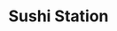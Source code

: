 ---
layout: place
title: "Sushi Station"
permalink: /illinois/rolling-meadows/sushi-station.html
stateAbbr: IL
stateName: Illinois
cityName: Rolling Meadows
seo:
  name: "Sushi Station"
  type: Restaurant
  links: null
description: "Looking for sushi in Rolling Meadows, Illinois? Check out Sushi Station for a delightful Japanese dining experience. Enjoy a variety of sushi and other dishe..."
place_id: ChIJ2VM72w6wD4gRX9ofcI4zkCc
photos:
  - name: >-
      places/ChIJ2VM72w6wD4gRX9ofcI4zkCc/photos/AeeoHcK4BgPprvxhdjg6rZRI9LK5BoP9MsqJKT-8WqXVv5eCKrAStu8y5r8o1EXbdLCghTOt85V7mGw1Gj5-_ZZW21YLA-UZ89wvLRFieqd-8riG9Pg8oLaxTt9J2jrsHD28P6sFiO90lJaHl1xFXmbNv76Oav4V9Il7vQJl9ldQQFKsvfJO6Ipb2TD3_gKxM9U_zl1YFgaK8RzXX6GTvnYeTJmVByMAfhjtLiyGeJ7cR7QBSkhl4-21Dg7hAkk3Ak34ox19ROPfBBlj9B9NhLN211Z-XbIbiBgGktctHRgXPxdD5Q
    widthPx: 4312
    heightPx: 2874
    authorAttributions:
      - displayName: Sushi Station
        uri: https://maps.google.com/maps/contrib/113892082007130123224
        photoUri: >-
          https://lh3.googleusercontent.com/a-/ALV-UjVjy6cECBwop3iBsYUXZttv_VnuxnV5VZ2sapXps47geOu5wd4=s100-p-k-no-mo
    flagContentUri: >-
      https://www.google.com/local/imagery/report/?cb_client=maps_api_places.places_api&image_key=!1e10!2sAF1QipOvLjY6-wX3E-ZEBNDnVkkgkEueHcCBboL2B5p_&hl=en-US
    googleMapsUri: >-
      https://www.google.com/maps/place//data=!3m4!1e2!3m2!1sAF1QipOvLjY6-wX3E-ZEBNDnVkkgkEueHcCBboL2B5p_!2e10!4m2!3m1!1s0x880fb00edb3b53d9:0x2790338e701fda5f
  - name: >-
      places/ChIJ2VM72w6wD4gRX9ofcI4zkCc/photos/AeeoHcJ9PP8ReT_rMRWoRVU0m5FyRMh1V0GU-V_CPrUrrRDHnTsrhTQKxxf8YmA5yBj1AipGlTyY7hstm5N9kOHsixGJ5D-MhZ8pGg-hf6cpB-dRgeCCN5_viYWf8dhp8FNGWAIDcB6yNjzFwaZnDyglbb6x-HQFRoqXMQ4fIFdIT6Hsbg4sVja-qubaBJY0aJhLVI0dGfbfJ38CvY3XAN4mzJKx7QuBBDsoqw5fdYqCoUGfqBs5zG8zmHILt81k9xoH5cFmpaXSJIFjIKf5-WQlyq3zYyPt3ra3AtLcKRPgIgRmf5z3C05goP8eFo16MlfrtlmONqyPaxkkds5uW7I3uj9uF6GSn57y1Kmcgzpar7W2uARgPX3w2GgWXppcdp0-mreuVnI4ViNvAEb8O5y73Sot2E_aowiS-N96WhcjAKg
    widthPx: 800
    heightPx: 533
    authorAttributions:
      - displayName: Jasmine Munoz
        uri: https://maps.google.com/maps/contrib/100509396327767971428
        photoUri: >-
          https://lh3.googleusercontent.com/a-/ALV-UjVDECKsk2J4OI3kFz-TpIUFxEvgFl1wHRiV3UPFH_Fl_a1SVeno=s100-p-k-no-mo
    flagContentUri: >-
      https://www.google.com/local/imagery/report/?cb_client=maps_api_places.places_api&image_key=!1e10!2sCIHM0ogKEICAgID6oNqvWA&hl=en-US
    googleMapsUri: >-
      https://www.google.com/maps/place//data=!3m4!1e2!3m2!1sCIHM0ogKEICAgID6oNqvWA!2e10!4m2!3m1!1s0x880fb00edb3b53d9:0x2790338e701fda5f
  - name: >-
      places/ChIJ2VM72w6wD4gRX9ofcI4zkCc/photos/AeeoHcKvvQO2PZgbteSRE0H_vZXoBf2ccD3zBt4REiEfGUgXfKmbR47j9LxpRHtBeLLjDZNeMqDw6F-ThjC09XZDLt17T8OA6J5n5QUH-iWxHbSXYdDAsAgPY9Q_Trsihw7BBExyPoKvOz9vG3MG5EewyF_a70YC8osm5fJo5_TjRef-n2i_CVvyE12yBH4ncT9Lrfz3DyhAPZkLdssPGM5teeFfm52C2oqsJr0tAMRqX4yoJi2J0CJxa_GrKVs1znxfu8AgG8ewdwWaMEaSxu-mjfJNlfKuTohyXJjwL3wsLovWcE01vwBoqfw2SSa2IYom8GCS2hixtxTfZLZMQzxN9-Rbx9qw0zpQYXl28Hj3xJkz2kJyhW7POd6mSkWht5nd0e2Ns-mL6cbRZJqMBicFC7-XjTJ_v-hpXo7ClTKkvZXQjC_N
    widthPx: 4000
    heightPx: 3000
    authorAttributions:
      - displayName: J Smiles
        uri: https://maps.google.com/maps/contrib/110920908131758272434
        photoUri: >-
          https://lh3.googleusercontent.com/a-/ALV-UjWpmhSyS9JhXKbsbjZAg44tUauyjur_AdoA19riPiElU2-Bv0c0=s100-p-k-no-mo
    flagContentUri: >-
      https://www.google.com/local/imagery/report/?cb_client=maps_api_places.places_api&image_key=!1e10!2sCIHM0ogKEICAgICz8-HT2wE&hl=en-US
    googleMapsUri: >-
      https://www.google.com/maps/place//data=!3m4!1e2!3m2!1sCIHM0ogKEICAgICz8-HT2wE!2e10!4m2!3m1!1s0x880fb00edb3b53d9:0x2790338e701fda5f
  - name: >-
      places/ChIJ2VM72w6wD4gRX9ofcI4zkCc/photos/AeeoHcKd7OyGv0yMhzU9BndRd0u-Njbix-rwMa4j6Z2p94Zu2qGoP_vmpDKSB3L3ccxvB5zUJCE7qTVbEtp8eR8J_P_DjScS8W2luvVInuIffCcEav2wJqwyENqb6JvXPrQrMLBbnVZCc2p7oRx3WU8eJa82aOA9gEgqL-_sS3Be5gCMa9rlzoIExbIHY_z48sTPVNqZ4FhPxAmsIm5Lovcw3vkjJ-qIBFPnKdRksOtJSPzrnQQiMCB-SipluI9hIgUOiHxAXI63eao-cnC0UecgVMRGBglBUaINrz0UO2V_VkOo6xgpsC6HUsC8OFqi6tcuwmrOX3Izk9dxMaB5JMBm0MC7vYDysFa-cO6VZmdv_AhrmqKN5z_KlNBpLCe_7sV07_py04jyjctXxDLW6HSZA5r5DOQ5e5TJWYLjoBU9hAGDwA
    widthPx: 3000
    heightPx: 4000
    authorAttributions:
      - displayName: Salah Harb
        uri: https://maps.google.com/maps/contrib/117838048732757803672
        photoUri: >-
          https://lh3.googleusercontent.com/a-/ALV-UjXKEJwI8Wpa20VUS0R1JHCgiePcPcuEiRZtbeNPqrrQe2Zg_5k=s100-p-k-no-mo
    flagContentUri: >-
      https://www.google.com/local/imagery/report/?cb_client=maps_api_places.places_api&image_key=!1e10!2sCIHM0ogKEICAgID73fGKGQ&hl=en-US
    googleMapsUri: >-
      https://www.google.com/maps/place//data=!3m4!1e2!3m2!1sCIHM0ogKEICAgID73fGKGQ!2e10!4m2!3m1!1s0x880fb00edb3b53d9:0x2790338e701fda5f
  - name: >-
      places/ChIJ2VM72w6wD4gRX9ofcI4zkCc/photos/AeeoHcLvzcX9ll6JanfsAtZgzHADY8M2tWJddA4lnXdkyk_krq6u8LdV9b7z0JkuPRPZbvZnpgglX_ft2cHAA5jKfMwyf2qFogM4dmIyqAFL_WUCw0lEEZyK6qtHNZ-WssffBsPvyNh6PGHG4r9s2Ec9AC7q3oZ0FuZzMlhyIbmuR5zmMFkIp6WtsgGtByzDo4rwZoZLjzNseL2JfuJviN4B3JUBYg2PFN5tvbEwrvxFZht6xTdNdkK-c9cO8i6GCGJAA79Vrr9bgnflAF3j11uyMrv1P3McWUiZ3je1ogzR_n0-HsadtxrkGhYPxgZgCIzWEOT2Z2kXycUDYWp5RobeiygcnW3IqOrxZVDc2IfY9fyQgYWfPzF_lbScyt74PuosCyl8soh8_8pFaRallVjyO2tNeTUpg5aGSb2ryfcM9eEgrg
    widthPx: 2992
    heightPx: 2992
    authorAttributions:
      - displayName: John Heart
        uri: https://maps.google.com/maps/contrib/117649787759623568162
        photoUri: >-
          https://lh3.googleusercontent.com/a-/ALV-UjUBEemRL5oqOXusA-XhWAN697L2uc0RXVT5Ud5iD0eY4E68W4V9=s100-p-k-no-mo
    flagContentUri: >-
      https://www.google.com/local/imagery/report/?cb_client=maps_api_places.places_api&image_key=!1e10!2sCIHM0ogKEICAgIDlk8KTCg&hl=en-US
    googleMapsUri: >-
      https://www.google.com/maps/place//data=!3m4!1e2!3m2!1sCIHM0ogKEICAgIDlk8KTCg!2e10!4m2!3m1!1s0x880fb00edb3b53d9:0x2790338e701fda5f
  - name: >-
      places/ChIJ2VM72w6wD4gRX9ofcI4zkCc/photos/AeeoHcJPnLNbHIvf3CYCOYkTaiUrWn95fSoJ_cdK8Krr54133xcW_Z8BGoM_UhwCAFFivvekfmd_LOnAdgLXJkILR6l88lDDPEc_DK3Tn6A2NgXTkwfwx8NvlF8PD3-Mx17fxGjKWTkbPyvuYPggtcy3ExEfxA8BUTjfFDAC8KeKdvTgzgm24JGGeaY73W_QxzeOJuEUDM6PskEVGMo4wuA-fLvuPnBylzudD38C46tkw9PbfVAgK4PkvPDN98p0yGjskJgE38VQWmWJ4gGncipYFdQnG3cxq5AvbWvWmxsCfrhunyzljWd08wEtuwPH8AB1Od6amYtDvG8NpRAtxtW5FXllPFt8mkU0YkIsRWMC8nVzziTBBPemUcKEo9vDXuD2hNVm_MHaLqhNuCjrxbpmQL7esGuX02LaJp-EjOOco_mbNw
    widthPx: 3000
    heightPx: 4000
    authorAttributions:
      - displayName: Katherine A Young
        uri: https://maps.google.com/maps/contrib/103875368056342789907
        photoUri: >-
          https://lh3.googleusercontent.com/a-/ALV-UjWFNAiXkJyajiqW5KgHCPMHeuhmjv-0TpNpyLnkWZdyzsCOFQZCBQ=s100-p-k-no-mo
    flagContentUri: >-
      https://www.google.com/local/imagery/report/?cb_client=maps_api_places.places_api&image_key=!1e10!2sCIHM0ogKEICAgMDAseyyIQ&hl=en-US
    googleMapsUri: >-
      https://www.google.com/maps/place//data=!3m4!1e2!3m2!1sCIHM0ogKEICAgMDAseyyIQ!2e10!4m2!3m1!1s0x880fb00edb3b53d9:0x2790338e701fda5f
  - name: >-
      places/ChIJ2VM72w6wD4gRX9ofcI4zkCc/photos/AeeoHcK3UMcIs4JFuC0eXQ7mlJwNdlBXSkGJ3J7q6cUQg5cylzF-vs2cVPiyguIRFIfhyBc4dgXVrE0T4RfH4xIfecWIA48yEFY9_S-U_ewlhxuatQxm2BZlzHgzg7eNiV6E2izAgxTCMRes4U5aUwz2lzmKKDosmUB2-F9YHB5CJR5ZvvoFRrLNXZYyK4uzQ3Lm5WxYu24sxz7h-yFJi3esmVyJbKP5Mj8qvm0CnPM2FnKVfob9fmJ4HBdzkxLtvp8raUBDVOv8hoziPctR6ZfUOhYQgwxV-N8zImMoUCOsm7_rklWg2_NyqQU9lKioLpzIlxoYKIA1xXOjBueqMFnUoyrXv-gTbs2_SkvIHQtszmrJpoMZuiXkioh98Y6yZ249viXBvzX1JlnKRxpR-yBW2OBQvpoPpUOopsqq-5_JlZmjZA
    widthPx: 4032
    heightPx: 3024
    authorAttributions:
      - displayName: Megan Kuhl-Horbin
        uri: https://maps.google.com/maps/contrib/101548929511130695517
        photoUri: >-
          https://lh3.googleusercontent.com/a-/ALV-UjWlWEjzr0RmXKkZLIKI7gCNh6b858XO4goJw2rCl7qMzv9H08g=s100-p-k-no-mo
    flagContentUri: >-
      https://www.google.com/local/imagery/report/?cb_client=maps_api_places.places_api&image_key=!1e10!2sCIHM0ogKEICAgIDO1dvpZw&hl=en-US
    googleMapsUri: >-
      https://www.google.com/maps/place//data=!3m4!1e2!3m2!1sCIHM0ogKEICAgIDO1dvpZw!2e10!4m2!3m1!1s0x880fb00edb3b53d9:0x2790338e701fda5f
  - name: >-
      places/ChIJ2VM72w6wD4gRX9ofcI4zkCc/photos/AeeoHcKRbFDuy5f4c6AdG8iawCirGjS121OfOpqaO35cBkSICI3XrHeBp9DY2to6jtG_8cha2tOp_ByfYYIZksAoiblY-Do8vOjuJlxyur-WJotyIPWVDnFVxaHs4Q8nq-m5OSZhceq5kvygt7JsBCCA2NuqTN1I-GazJHXMGPpvke4iwqAqY9H-HOquEanJyl1o75IHyI_Ntu9NX1fc7wKG9eqZKxIiRTB6VdEI8SYGBHT1rPOsPi0kJ3JdGeNpM2ezk-BgOs7t2EkQDyT2VtthATujGRvtSGRpoFPD2vp2b2PworWpF2eTGzUxVCpurLcCjCbgoOjoA-9TMb_4NvhsaRoHn6qQUmeCwHN0ONbYq_09NEyL-ycEb6K1Sm9Qz13JBOU1UhbkAmKp38tZRsIyXNHeSwYr3xTLaSFHqZ3fdxiWLC4
    widthPx: 4000
    heightPx: 3000
    authorAttributions:
      - displayName: Helen Kubek
        uri: https://maps.google.com/maps/contrib/106765358007802850307
        photoUri: >-
          https://lh3.googleusercontent.com/a-/ALV-UjVWG12SZbJupjb9hgArCH6TpS4lGRzUHzvsOoqTshNAEmBUx9ks=s100-p-k-no-mo
    flagContentUri: >-
      https://www.google.com/local/imagery/report/?cb_client=maps_api_places.places_api&image_key=!1e10!2sCIHM0ogKEICAgIDuts_L8QE&hl=en-US
    googleMapsUri: >-
      https://www.google.com/maps/place//data=!3m4!1e2!3m2!1sCIHM0ogKEICAgIDuts_L8QE!2e10!4m2!3m1!1s0x880fb00edb3b53d9:0x2790338e701fda5f
  - name: >-
      places/ChIJ2VM72w6wD4gRX9ofcI4zkCc/photos/AeeoHcIzbrrNkPO0e948RrdSL9-keGikacKPdTekXhgiclpAb9xT-0IQRA8XqeF8slJto5Pg36k9UcPWk-kkKOFqFesRMdlUWA4epCzQVzP0k3maEk56QiGyPiI0686Zb1oQUcBIA4OhusKGPJpKZ9IlIpN-tU91G9zRAJ6W1JcN9mWDiZEqmYqIe-u0aXhxMEkH5F61M-9i-uXSB6o6X_Vd-unnUb7OUcdeIKmeruatmR8kCR4uW8-PKDOXDkgGRteH4koedF0M11OmzhN_ZndOienFraEIyzcsw4VsmlymAUbCoxL3jRK4cDrkdhGZ6E0E41_nWOA08eCC3QHWoLHHqC8Fr5z_3TXDENLmfQ2XrlB3lYMibRCJ2I-OCY3jz15A2FEbNVNcmLAi3CtNvXQNgvneg22SFDVWYqFvwVwl5bZO1ws3
    widthPx: 3072
    heightPx: 4080
    authorAttributions:
      - displayName: Abi Bautista
        uri: https://maps.google.com/maps/contrib/113293901246954577720
        photoUri: >-
          https://lh3.googleusercontent.com/a-/ALV-UjWO-0YwNJaH1RzYFWHirqdpnU2NPp0Y4V4YGTw-C2xKIIoUhYYfYg=s100-p-k-no-mo
    flagContentUri: >-
      https://www.google.com/local/imagery/report/?cb_client=maps_api_places.places_api&image_key=!1e10!2sCIHM0ogKEICAgIC2xO7JkgE&hl=en-US
    googleMapsUri: >-
      https://www.google.com/maps/place//data=!3m4!1e2!3m2!1sCIHM0ogKEICAgIC2xO7JkgE!2e10!4m2!3m1!1s0x880fb00edb3b53d9:0x2790338e701fda5f
  - name: >-
      places/ChIJ2VM72w6wD4gRX9ofcI4zkCc/photos/AeeoHcJNoiKSfpgy59HBjmwEXpOMD4sN9F547xH-FX_xc3Y0211gtB37ZQqlOGecdtaK6xdCCMkm9Ld4oS0rvhLO_CnCt5ESqQyTmy-IN663Iew66o7VMnYwYXV71f-guRuMgIl3jJa0LY91gDCqShqU6S01WV3fTv-q22cPYGT5yEqUOXoZ4eoxsKGS1Lgap5VRzwORbw9ruKTHQfqHgIv3uYkeW-z_9_LQ3miaIKDHB7CnkkpkLq7ImC4Ew9c-K0aVDeRcWejN8t6hqXVxvpWE3m5izseGgrz3nZVvynwOnA1yRm4Tm4xGhth9rkSvzl7GZQKwcVLjZR5TmzfLcaVrjizsbaJsDN_T7Nb3c0zpY73KEfapxqYg4cxlrkJ2SDbVSa-T24lJwsZ8mFgEJpuCgfLchUDsa_p5ZGlTDIhVgMwYOfzg
    widthPx: 2992
    heightPx: 2992
    authorAttributions:
      - displayName: Marcella Cueto
        uri: https://maps.google.com/maps/contrib/104913943656663383723
        photoUri: >-
          https://lh3.googleusercontent.com/a-/ALV-UjWadfiYzG1RJOeQmfHLb9rmBbD07EoyGnAPcyUvfD2vqKx-OOM=s100-p-k-no-mo
    flagContentUri: >-
      https://www.google.com/local/imagery/report/?cb_client=maps_api_places.places_api&image_key=!1e10!2sCIHM0ogKEICAgIDd_NWwpgE&hl=en-US
    googleMapsUri: >-
      https://www.google.com/maps/place//data=!3m4!1e2!3m2!1sCIHM0ogKEICAgIDd_NWwpgE!2e10!4m2!3m1!1s0x880fb00edb3b53d9:0x2790338e701fda5f
address: 1641 W Algonquin Rd, Rolling Meadows, IL 60008, USA
street: 1641 W Algonquin Rd
city: Rolling Meadows
state: IL
zip: '60008'
country: USA
neighborhood: null
latitude: '42.053888'
longitude: '-87.998069'
accessibility_options:
  wheelchairAccessibleParking: true
  wheelchairAccessibleRestroom: true
  wheelchairAccessibleSeating: true
business_status: OPERATIONAL
name: Sushi Station
google_maps_links:
  directionsUri: >-
    https://www.google.com/maps/dir//''/data=!4m7!4m6!1m1!4e2!1m2!1m1!1s0x880fb00edb3b53d9:0x2790338e701fda5f!3e0
  placeUri: https://maps.google.com/?cid=2850835250985032287
  writeAReviewUri: >-
    https://www.google.com/maps/place//data=!4m3!3m2!1s0x880fb00edb3b53d9:0x2790338e701fda5f!12e1
  reviewsUri: >-
    https://www.google.com/maps/place//data=!4m4!3m3!1s0x880fb00edb3b53d9:0x2790338e701fda5f!9m1!1b1
  photosUri: >-
    https://www.google.com/maps/place//data=!4m3!3m2!1s0x880fb00edb3b53d9:0x2790338e701fda5f!10e5
primary_type: Sushi Restaurant
opening_hours:
  regular: null
  current: null
secondary_opening_hours:
  regular:
    weekdayDescriptions: null
    type: null
  current:
    weekdayDescriptions: null
    type: null
phone: null
price_level: null
price_range: null
rating: null
rating_count: 0
website: null
reviews: null
parking_options: null
payment_options: null
allow_dogs: null
curbside_pickup: null
delivery: null
dine_in: null
good_for_children: null
good_for_groups: null
good_for_sports: null
live_music: null
menu_for_children: null
outdoor_seating: null
reservable: null
restroom: null
serves_beer: null
serves_breakfast: null
serves_brunch: null
serves_cocktails: null
serves_coffee: null
serves_dinner: null
serves_dessert: null
serves_lunch: null
serves_vegetarian_food: null
serves_wine: null
takeout: null
summary: null

---